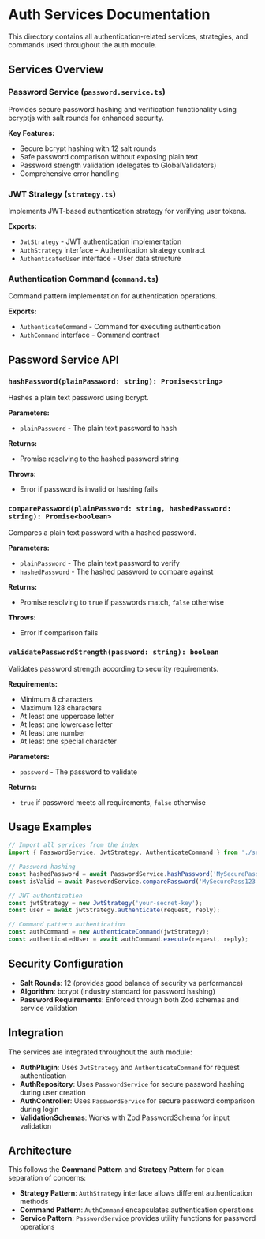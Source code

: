 # Auth Services Documentation

This directory contains all authentication-related services, strategies, and commands used throughout the auth module.

## Services Overview

### Password Service (`password.service.ts`)

Provides secure password hashing and verification functionality using bcryptjs with salt rounds for enhanced security.

**Key Features:**

- Secure bcrypt hashing with 12 salt rounds
- Safe password comparison without exposing plain text
- Password strength validation (delegates to GlobalValidators)
- Comprehensive error handling

### JWT Strategy (`strategy.ts`)

Implements JWT-based authentication strategy for verifying user tokens.

**Exports:**

- `JwtStrategy` - JWT authentication implementation
- `AuthStrategy` interface - Authentication strategy contract
- `AuthenticatedUser` interface - User data structure

### Authentication Command (`command.ts`)

Command pattern implementation for authentication operations.

**Exports:**

- `AuthenticateCommand` - Command for executing authentication
- `AuthCommand` interface - Command contract

## Password Service API

### `hashPassword(plainPassword: string): Promise<string>`

Hashes a plain text password using bcrypt.

**Parameters:**

- `plainPassword` - The plain text password to hash

**Returns:**

- Promise resolving to the hashed password string

**Throws:**

- Error if password is invalid or hashing fails

### `comparePassword(plainPassword: string, hashedPassword: string): Promise<boolean>`

Compares a plain text password with a hashed password.

**Parameters:**

- `plainPassword` - The plain text password to verify
- `hashedPassword` - The hashed password to compare against

**Returns:**

- Promise resolving to `true` if passwords match, `false` otherwise

**Throws:**

- Error if comparison fails

### `validatePasswordStrength(password: string): boolean`

Validates password strength according to security requirements.

**Requirements:**

- Minimum 8 characters
- Maximum 128 characters
- At least one uppercase letter
- At least one lowercase letter
- At least one number
- At least one special character

**Parameters:**

- `password` - The password to validate

**Returns:**

- `true` if password meets all requirements, `false` otherwise

## Usage Examples

```typescript
// Import all services from the index
import { PasswordService, JwtStrategy, AuthenticateCommand } from './services/index.js';

// Password hashing
const hashedPassword = await PasswordService.hashPassword('MySecurePass123!');
const isValid = await PasswordService.comparePassword('MySecurePass123!', hashedPassword);

// JWT authentication
const jwtStrategy = new JwtStrategy('your-secret-key');
const user = await jwtStrategy.authenticate(request, reply);

// Command pattern authentication
const authCommand = new AuthenticateCommand(jwtStrategy);
const authenticatedUser = await authCommand.execute(request, reply);
```

## Security Configuration

- **Salt Rounds**: 12 (provides good balance of security vs performance)
- **Algorithm**: bcrypt (industry standard for password hashing)
- **Password Requirements**: Enforced through both Zod schemas and service validation

## Integration

The services are integrated throughout the auth module:

- **AuthPlugin**: Uses `JwtStrategy` and `AuthenticateCommand` for request authentication
- **AuthRepository**: Uses `PasswordService` for secure password hashing during user creation
- **AuthController**: Uses `PasswordService` for secure password comparison during login
- **ValidationSchemas**: Works with Zod PasswordSchema for input validation

## Architecture

This follows the **Command Pattern** and **Strategy Pattern** for clean separation of concerns:

- **Strategy Pattern**: `AuthStrategy` interface allows different authentication methods
- **Command Pattern**: `AuthCommand` encapsulates authentication operations
- **Service Pattern**: `PasswordService` provides utility functions for password operations
